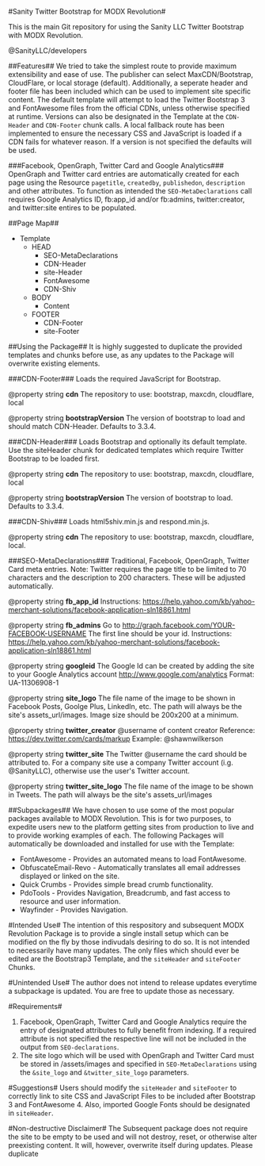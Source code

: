 #Sanity Twitter Bootstrap for MODX Revolution#

This is the main Git repository for using the Sanity LLC Twitter Bootstrap with MODX Revolution.

@SanityLLC/developers

##Features##
We tried to take the simplest route to provide maximum extensibility and ease of use. The publisher can select MaxCDN/Bootstrap, CloudFlare, or local storage (default). Additionally, a seperate header and footer file has been included which can be used to implement site specific content.
The default template will attempt to load the Twitter Bootstrap 3 and FontAwesome files from the official CDNs, unless otherwise specified at runtime. Versions can also be designated in the Template at the `CDN-Header` and `CDN-Footer` chunk calls. A local fallback route has been implemented to ensure the necessary CSS and JavaScript is loaded if a CDN fails for whatever reason. If a version is not specified the defaults will be used.

###Facebook, OpenGraph, Twitter Card and Google Analytics###
 OpenGraph and Twitter card entries are automatically created for each page using the Resource `pagetitle`, `createdby`, `publishedon`, `description` and other attributes. To function as intended the `SEO-MetaDeclarations` call requires Google Analytics ID, fb:app_id and/or fb:admins, twitter:creator, and twitter:site entires to be populated.

##Page Map##
* Template
  * HEAD
    * SEO-MetaDeclarations
    * CDN-Header
    * site-Header
    * FontAwesome
    * CDN-Shiv
  * BODY
    * Content
  * FOOTER
    * CDN-Footer
    * site-Footer


##Using the Package##
It is highly suggested to duplicate the provided templates and chunks before use, as any updates to the Package will overwrite existing elements.

###CDN-Footer###
Loads the required JavaScript for Bootstrap.

@property string **cdn** The repository to use: bootstrap, maxcdn, cloudflare, local

@property string **bootstrapVersion** The version of bootstrap to load and should match CDN-Header. Defaults to 3.3.4.


###CDN-Header###
Loads Bootstrap and optionally its default template. Use the siteHeader chunk for dedicated templates which require Twitter Bootstrap to be loaded first.

@property string **cdn** The repository to use: bootstrap, maxcdn, cloudflare, local

@property string **bootstrapVersion** The version of bootstrap to load. Defaults to 3.3.4.


###CDN-Shiv###
Loads html5shiv.min.js and respond.min.js.

@property string **cdn** The repository to use: bootstrap, maxcdn, cloudflare, local.


###SEO-MetaDeclarations###
Traditional, Facebook, OpenGraph, Twitter Card meta entries. Note: Twitter requires the page title to be limited to 70 characters and the description to 200 characters. These will be adjusted automatically.

@property string **fb_app_id** Instructions: https://help.yahoo.com/kb/yahoo-merchant-solutions/facebook-application-sln18861.html

@property string **fb_admins** Go to http://graph.facebook.com/YOUR-FACEBOOK-USERNAME The first line should be your id. Instructions: https://help.yahoo.com/kb/yahoo-merchant-solutions/facebook-application-sln18861.html

@property string **googleid** The Google Id can be created by adding the site to your Google Analytics account http://www.google.com/analytics Format: UA-11306908-1

@property string **site_logo** The file name of the image to be shown in Facebook Posts, Goolge Plus, LinkedIn, etc. The path will always be the site's assets_url/images. Image size should be 200x200 at a minimum.

@property string **twitter_creator** @username of content creator Reference: https://dev.twitter.com/cards/markup Example: @shawnwilkerson

@property string **twitter_site** The Twitter @username the card should be attributed to. For a company site use a company Twitter account (i.g. @SanityLLC), otherwise use the user's Twitter account.

@property string **twitter_site_logo** The file name of the image to be shown in Tweets. The path will always be the site's assets_url/images

##Subpackages##
We have chosen to use some of the most popular packages available to MODX Revolution. This is for two purposes, to expedite users new to the platform getting sites from production to live and to provide working examples of each. The following Packages will automatically be downloaded and installed for use with the Template:

* FontAwesome - Provides an automated means to load FontAwesome.
* ObfuscateEmail-Revo - Automatically translates all email addresses displayed or linked on the site.
* Quick Crumbs - Provides simple bread crumb functionality.
* PdoTools - Provides Navigation, Breadcrumb, and fast access to resource and user information.
* Wayfinder - Provides Navigation.

#Intended Use#
The intention of this respository and subsequent MODX Revolution Package is to provide a single install setup which can be modified on the fly by those indivudals desiring to do so. It is not intended to necessarily have many updates.
The only files which should ever be edited are the Bootstrap3 Template, and the `siteHeader` and `siteFooter` Chunks.

#Unintended Use#
The author does not intend to release updates everytime a subpackage is updated. You are free to update those as necessary.

#Requirements#
1. Facebook, OpenGraph, Twitter Card and Google Analytics require the entry of designated attributes to fully benefit from indexing. If a required attribute is not specified the respective line will not be included in the output from `SEO-declarations`.
2. The site logo which will be used with OpenGraph and Twitter Card must be stored in /assets/images and specified in `SEO-MetaDeclarations` using the `&site_logo` and	`&twitter_site_logo` parameters.

#Suggestions#
Users should modify the `siteHeader` and `siteFooter` to correctly link to site CSS and JavaScript Files to be included after Bootstrap 3 and FontAwesome 4. Also, imported Google Fonts should be designated in `siteHeader`.

#Non-destructive Disclaimer#
The Subsequent package does not require the site to be empty to be used and will not destroy, reset, or otherwise alter preexisting content. It will, however, overwrite itself during updates. Please duplicate